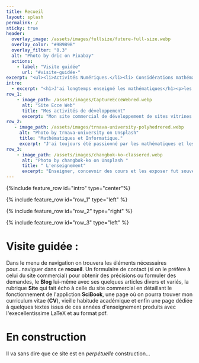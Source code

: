 ```yaml
---
title: Recueil
layout: splash
permalink: /
sticky: true
header:
  overlay_image: /assets/images/fullsize/future-full-size.webp
  overlay_color: "#9B9B9B"
  overlay_filter: "0.3"
  alt: "Photo by dric on Pixabay"
  actions:
    - label: "Visite guidée"
      url: "#visite-guidée-"
excerpt: "<ul><li>Activités Numériques.</li><li> Considérations mathématiques/ informatiques.</li><li>Enseignement.</li></ul>"
intro:
  - excerpt: "<h1>J'ai longtemps enseigné les mathématiques</h1><p>les bases de la programmation scientifique et de l'algorithmique. Passionné par l' <strong>informatique</strong> en général par la programmation scientifique et le  <strong>développement web</strong> en particulier, j'éprouve maintenant une grande satisfaction à concevoir, réaliser et mettre en ligne des solutions  numériques modernes et efficaces adaptées à des besoins spécifiques.</p>"
row_1:
    - image_path: /assets/images/CaptureEcceWebred.webp
      alt: "Site Ecce Web"
      title: "Mes activités de développement"
      excerpt: "Mon site commercial de développement de sites vitrines et d'applications web : [Ecce Web](https://ecceweb.fr). Tout savoir sur ce que je propose, mes réalisations etc."
row_2:
   - image_path: /assets/images/trnava-university-polyhedrered.webp
     alt: "Photo by trnava-university on Unsplash"
     title: "Mathématiques et Informatique."
     excerpt: "J'ai toujours été passionné par les mathématiques et les mondes fascinant auxquels ils donnent accès, pour peu que l'on veuille bien y consacrer temps et efforts. Leur fréquentation forme à la rigueur, à l'abstraction mais aussi  à l'imagination. <br/> Depuis quelques décennies, l'informatique (<i>les informatiques</i>) par le biais de la visualisation et de la représentation ou de l'invention de nouveau schémas de pensée a engagé avec elles un dialogue qui ouvre tant de nouveaux horizons que l'on serait bien en peine de juste les <i>effleurer tous</i>."
row_3:
    - image_path: /assets/images/changbok-ko-classered.webp
      alt: "Photo by changbok-ko on Unsplash "
      title: " L'enseignement"
      excerpt: "Enseigner, concevoir des cours et les exposer fut souvent un plaisir que j'espère avoir été, au moins par moments, communicatif.<br> De ces années restent des textes qui n'ont pas prétention à l'originalité mais qui peuvent être d'une aide certaine... au moins le temps que ces matières continuent d'être enseignées aux étudiants français."
---
```




{%include feature_row id="intro" type="center"%}

{% include feature_row id="row_1" type="left" %}

{% include feature_row id="row_2" type="right" %}

{% include feature_row id="row_3" type="left" %}

# Visite guidée :

Dans le menu de navigation on trouvera les éléments nécessaires pour...naviguer dans ce <strong>recueil</strong>. Un formulaire de contact (si on le préfère à celui du site commercial)  pour obtenir des précisions ou formuler des demandes, le <strong>Blog</strong> lui-même avec ses quelques articles divers et variés, la rubrique <strong>Site</strong> qui fait écho à celle du site commercial en détaillant le fonctionnement de l'appliction <strong>SciBook</strong>, une page où on pourra trouver mon curriculum vitae (<strong>CV</strong>), vieille habitude académique et enfin une page dédiée à quelques textes issus de ces années d'enseignement produits avec l'execellentissime LaTeX et au format pdf. 

# En construction
Il va sans dire que ce site est en _perpétuelle_ construction...


